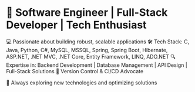 # 🚀 Software Engineer | Full-Stack Developer | Tech Enthusiast

💻 Passionate about building robust, scalable applications
🛠️ Tech Stack: C, Java, Python, C#, MySQL, MSSQL, Spring, Spring Boot, Hibernate, ASP.NET, .NET MVC, .NET Core, Entity Framework, LINQ, ADO.NET
🔍 Expertise in: Backend Development | Database Management | API Design | Full-Stack Solutions
📌 Version Control & CI/CD Advocate

🚀 Always exploring new technologies and optimizing solutions
